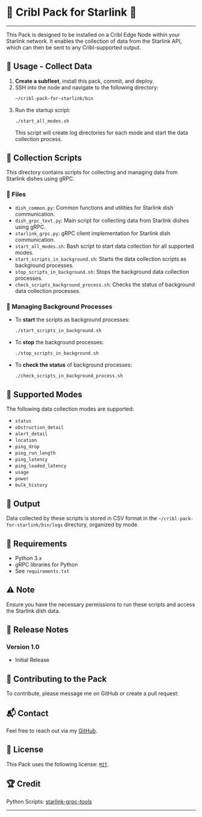 # 🛜 Cribl Pack for Starlink 🚀
----
This Pack is designed to be installed on a Cribl Edge Node within your Starlink network. It enables the collection of data from the Starlink API, which can then be sent to any Cribl-supported output.

## 🌟 Usage - Collect Data

1. **Create a subfleet**, install this pack, commit, and deploy.
2. SSH into the node and navigate to the following directory:
   ```bash
   ~/cribl-pack-for-starlink/bin
   ```
3. Run the startup script:
   ```bash
   ./start_all_modes.sh
   ```
   This script will create log directories for each mode and start the data collection process.

## 📂 Collection Scripts

This directory contains scripts for collecting and managing data from Starlink dishes using gRPC.

### 📝 Files

- `dish_common.py`: Common functions and utilities for Starlink dish communication.
- `dish_grpc_text.py`: Main script for collecting data from Starlink dishes using gRPC.
- `starlink_grpc.py`: gRPC client implementation for Starlink dish communication.
- `start_all_modes.sh`: Bash script to start data collection for all supported modes.
- `start_scripts_in_background.sh`: Starts the data collection scripts as background processes.
- `stop_scripts_in_background.sh`: Stops the background data collection processes.
- `check_scripts_background_process.sh`: Checks the status of background data collection processes.

### 🔄 Managing Background Processes

- To **start** the scripts as background processes:
  ```bash
  ./start_scripts_in_background.sh
  ```
- To **stop** the background processes:
  ```bash
  ./stop_scripts_in_background.sh
  ```
- To **check the status** of background processes:
  ```bash
  ./check_scripts_in_background_process.sh
  ```

## 🚦 Supported Modes

The following data collection modes are supported:

- `status`
- `obstruction_detail`
- `alert_detail`
- `location`
- `ping_drop`
- `ping_run_length`
- `ping_latency`
- `ping_loaded_latency`
- `usage`
- `power`
- `bulk_history`

## 💾 Output

Data collected by these scripts is stored in CSV format in the `~/cribl-pack-for-starlink/bin/logs` directory, organized by mode.

## 🔧 Requirements

- Python 3.x
- gRPC libraries for Python
- See `requirements.txt`

## ⚠️ Note

Ensure you have the necessary permissions to run these scripts and access the Starlink dish data.

## 📝 Release Notes

### Version 1.0
- Initial Release

## 🤝 Contributing to the Pack

To contribute, please message me on GitHub or create a pull request:

## 📬 Contact

Feel free to reach out via my [GitHub](https://github.com/PySecNinja).

## 📜 License

This Pack uses the following license: [`MIT`](https://opensource.org/licenses/MIT).

## 🏆 Credit

Python Scripts: [starlink-grpc-tools](https://github.com/sparky8512/starlink-grpc-tools)

---
